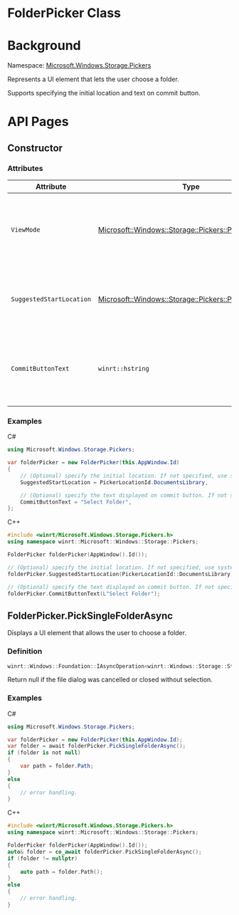 FolderPicker Class
===

# Background

Namespace: [Microsoft.Windows.Storage.Pickers](./Microsoft.Windows.Storage.Pickers.md)

Represents a UI element that lets the user choose a folder.

Supports specifying the initial location and text on commit button.

# API Pages

## Constructor

### Attributes

| **Attribute**              | **Type**           | **Description**   |
|----------------------------|--------------------|-------------------|
| `ViewMode`                 | [Microsoft::Windows::Storage::Pickers::PickerViewMode](./PickerViewMode.md)    | Gets or sets the view mode that the file picker is using to present items.         |
| `SuggestedStartLocation`   | [Microsoft::Windows::Storage::Pickers::PickerLocationId](./PickerLocationId.md)| Gets or sets the initial location where the file picker looks for files.           |
| `CommitButtonText`         | `winrt::hstring`                       | Gets or sets the text displayed on the commit button of the file picker.                                                   |

### Examples

C#

```csharp
using Microsoft.Windows.Storage.Pickers;

var folderPicker = new FolderPicker(this.AppWindow.Id)
{
    // (Optional) specify the initial location. If not specified, use system default:
    SuggestedStartLocation = PickerLocationId.DocumentsLibrary,

    // (Optional) specify the text displayed on commit button. If not specified, use system default:
    CommitButtonText = "Select Folder",
};
```

C++

```cpp
#include <winrt/Microsoft.Windows.Storage.Pickers.h>
using namespace winrt::Microsoft::Windows::Storage::Pickers;

FolderPicker folderPicker(AppWindow().Id());

// (Optional) specify the initial location. If not specified, use system default:
folderPicker.SuggestedStartLocation(PickerLocationId::DocumentsLibrary);

// (Optional) specify the text displayed on commit button. If not specified, use system default:
folderPicker.CommitButtonText(L"Select Folder");
```

## FolderPicker.PickSingleFolderAsync

Displays a UI element that allows the user to choose a folder.

### Definition
```cpp
winrt::Windows::Foundation::IAsyncOperation<winrt::Windows::Storage::StorageFolder> PickSingleFolderAsync();
```
Return null if the file dialog was cancelled or closed without selection.

### Examples

C#

```csharp
using Microsoft.Windows.Storage.Pickers;

var folderPicker = new FolderPicker(this.AppWindow.Id);
var folder = await folderPicker.PickSingleFolderAsync();
if (folder is not null)
{
    var path = folder.Path;
}
else
{
    // error handling.
}
```

C++
```cpp
#include <winrt/Microsoft.Windows.Storage.Pickers.h>
using namespace winrt::Microsoft::Windows::Storage::Pickers;

FolderPicker folderPicker(AppWindow().Id());
auto& folder = co_await folderPicker.PickSingleFolderAsync();
if (folder != nullptr)
{
    auto path = folder.Path();
}
else
{
    // error handling.
}
```
